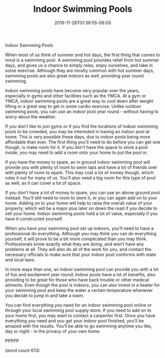 ﻿---
title: "Indoor Swimming Pools"
date: 2019-11-28T01:39:55-08:00
description: "Swimming-Pools Tips for Web Success"
featured_image: "/images/Swimming-Pools.jpg"
tags: ["Swimming Pools"]
---

Indoor Swimming Pools

When most of us think of summer and hot days, the first thing that comes to mind is a swimming pool.  A swimming pool provides relief from hot summer days, and gives us a chance to simply relax, enjoy ourselves, and take in some exercise.  Although they are mostly common with hot summer days, swimming pools are also great indoors as well, providing year round swimming.

Indoor swimming pools have become very popular over the years, especially in gyms and other facilities such as the YMCA.  At a gym or YMCA, indoor swimming pools are a great way to cool down after weight lifting or a great way to get in some cardio exercise.  Unlike outdoor swimming pools, you can use an indoor pool year round - without having to worry about the weather.

If you don’t like to join gyms or if you find the locations of indoor swimming pools to be crowded, you may be interested in having an indoor pool at home.  This is very possible these days, due to indoor pools being more affordable than ever.  The first thing you’ll need to do before you can get one though, is make room for it.  If you don’t have the space to store a pool inside, you may need to add a room onto your home to put the pool in.

If you have the money to spare, an in ground indoor swimming pool will provide you with plenty of room to swim laps and have a lot of friends over with plenty of room to spare.  This may cost a lot of money though, which rules it out for many of us.  You’ll also need a big room for this type of pool as well, as it can cover a lot of space.

If you don’t have a lot of money to spare, you can use an above ground pool instead.  You’ll still need to room to store it, or you can again add on to your home.  Adding on to your home will help to raise the overall value of your property, which will be a major plus later on down the road if you decide to sell your home.  Indoor swimming pools hold a lot of value, especially if you have it constructed yourself.  

When you have your swimming pool set up indoors, you’ll need to have a professional do everything.  Although you may think you can do everything yourself, it will prove to be a bit more complicated than you may think.  Professionals know exactly what they are doing, and won’t have any problems at all.  They will also do all of the work for you, and contact the necessary officials to make sure that your indoor pool conforms with state and local laws.

In more ways than one, an indoor swimming pool can provide you with a lot of fun and excitement year round.  Indoor pools have a lot of benefits, also providing to be great for those who have back trouble or other medical ailments.  Even though the pool is indoors, you can also invest in a heater for your swimming pool and keep the water a certain temperature whenever you decide to jump in and take a swim.  

You can find everything you need for an indoor swimming pool online or through your local swimming pool supply store.  If you need to add on to your home first, you may want to contact a carpenter first.  Once you have everything you need and you get your indoor pool finished, you’ll be amazed with the results.  You’ll be able to go swimming anytime you like, day or night - in the privacy of your own home.

PPPPP

(word count 613)
